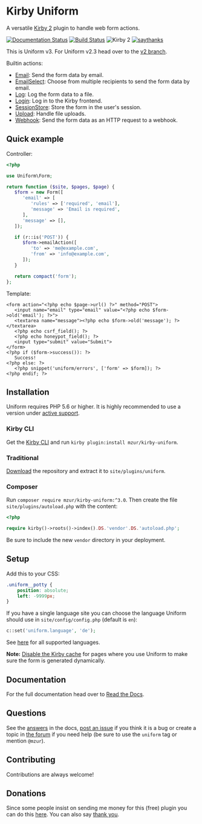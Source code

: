 # Kirby Uniform

A versatile [Kirby 2](http://getkirby.com) plugin to handle web form actions.

[![Documentation Status](https://readthedocs.org/projects/kirby-uniform/badge/?version=kirby-2)](https://kirby-uniform.readthedocs.io/en/kirby-2/?badge=kirby-2) [![Build Status](https://travis-ci.org/mzur/kirby-uniform.svg?branch=kirby-2)](https://travis-ci.org/mzur/kirby-uniform) ![Kirby 2](https://img.shields.io/badge/Kirby-2-green.svg) [![saythanks](https://img.shields.io/badge/say-thanks-blue.svg)](https://saythanks.io/to/mzur)

This is Uniform v3. For Uniform v2.3 head over to the [v2 branch](https://github.com/mzur/kirby-uniform/tree/v2).

Builtin actions:

- [Email](https://kirby-uniform.readthedocs.io/en/kirby-2/actions/email/): Send the form data by email.
- [EmailSelect](https://kirby-uniform.readthedocs.io/en/kirby-2/actions/email-select/): Choose from multiple recipients to send the form data by email.
- [Log](https://kirby-uniform.readthedocs.io/en/kirby-2/actions/log/): Log the form data to a file.
- [Login](https://kirby-uniform.readthedocs.io/en/kirby-2/actions/login/): Log in to the Kirby frontend.
- [SessionStore](https://kirby-uniform.readthedocs.io/en/kirby-2/actions/session-store): Store the form in the user's session.
- [Upload](https://kirby-uniform.readthedocs.io/en/kirby-2/actions/upload): Handle file uploads.
- [Webhook](https://kirby-uniform.readthedocs.io/en/kirby-2/actions/webhook/): Send the form data as an HTTP request to a webhook.

## Quick example

Controller:

```php
<?php

use Uniform\Form;

return function ($site, $pages, $page) {
   $form = new Form([
      'email' => [
         'rules' => ['required', 'email'],
         'message' => 'Email is required',
      ],
      'message' => [],
   ]);

   if (r::is('POST')) {
      $form->emailAction([
         'to' => 'me@example.com',
         'from' => 'info@example.com',
      ]);
   }

   return compact('form');
};
```

Template:

```html+php
<form action="<?php echo $page->url() ?>" method="POST">
   <input name="email" type="email" value="<?php echo $form->old('email'); ?>">
   <textarea name="message"><?php echo $form->old('message'); ?></textarea>
   <?php echo csrf_field(); ?>
   <?php echo honeypot_field(); ?>
   <input type="submit" value="Submit">
</form>
<?php if ($form->success()): ?>
   Success!
<?php else: ?>
   <?php snippet('uniform/errors', ['form' => $form]); ?>
<?php endif; ?>
```

## Installation

Uniform requires PHP 5.6 or higher. It is highly recommended to use a version under [active support](https://php.net/supported-versions.php).

### Kirby CLI

Get the [Kirby CLI](https://github.com/getkirby/cli) and run `kirby plugin:install mzur/kirby-uniform`.

### Traditional

[Download](https://github.com/mzur/kirby-uniform/archive/kirby-2.zip) the repository and extract it to `site/plugins/uniform`.

### Composer

Run `composer require mzur/kirby-uniform:^3.0`. Then create the file `site/plugins/autoload.php` with the content:

```php
<?php

require kirby()->roots()->index().DS.'vendor'.DS.'autoload.php';
```

Be sure to include the new `vendor` directory in your deployment.

## Setup

Add this to your CSS:

```css
.uniform__potty {
    position: absolute;
    left: -9999px;
}
```

If you have a single language site you can choose the language Uniform should use in `site/config/config.php` (default is `en`):

```php
c::set('uniform.language', 'de');
```

See [here](https://github.com/mzur/kirby-uniform/tree/master/languages) for all supported languages.

**Note:** [Disable the Kirby cache](https://getkirby.com/docs/developer-guide/advanced/caching#ignoring-pages) for pages where you use Uniform to make sure the form is generated dynamically.

## Documentation

For the full documentation head over to [Read the Docs](https://kirby-uniform.readthedocs.io/en/kirby-2).

## Questions

See the [answers](https://kirby-uniform.readthedocs.io/en/kirby-2/answers/) in the docs, [post an issue](https://github.com/mzur/kirby-uniform/issues) if you think it is a bug or create a topic in [the forum](https://forum.getkirby.com/) if you need help (be sure to use the `uniform` tag or mention `@mzur`).

## Contributing

Contributions are always welcome!

## Donations

Since some people insist on sending me money for this (free) plugin you can do this [here](https://www.paypal.me/mzur/10eur). You can also say [thank you](https://saythanks.io/to/mzur).
